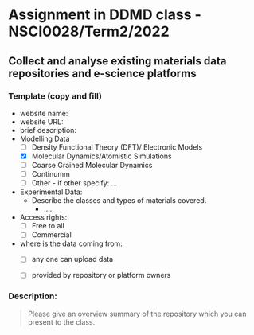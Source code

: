 # Assignment in DDMD class - NSCI0028/Term2/2022

## Collect and analyse existing materials data repositories and e-science platforms 

### Template (copy and fill) 
* website name: 
* website URL: 
* brief description: 
* Modelling Data 
  - [ ] Density Functional Theory (DFT)/ Electronic Models
  - [X] Molecular Dynamics/Atomistic Simulations
  - [ ] Coarse Grained Molecular Dynamics
  - [ ] Continumm 
  - [ ] Other
        - if other specify: ...
* Experimental Data: 
  * Describe the classes and types of materials covered. 
    *  ....
* Access rights: 
  - [ ] Free to all 
  - [ ] Commercial 
* where is the data coming from:  
  - [ ] any one can upload data 
  - [ ] provided by repository or platform owners
 
 
 ### Description:
> Please give an overview summary of the repository which you can present to the class. 
